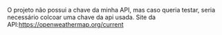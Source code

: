 O projeto não possui a chave da minha API, mas caso queria testar, seria necessário colcoar uma chave da api usada. Site da API:https://openweathermap.org/current
